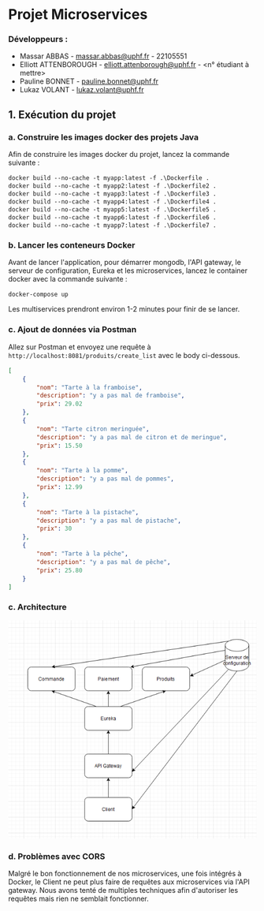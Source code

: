 # Projet Microservices

### Développeurs :

- Massar ABBAS - [massar.abbas@uphf.fr](mailto:massar.abbas@uphf.fr) - 22105551
- Elliott ATTENBOROUGH - [elliott.attenborough@uphf.fr](mailto:elliott.attenborough@uphf.fr) - <n° étudiant à mettre>
- Pauline BONNET - [pauline.bonnet@uphf.fr](mailto:pauline.bonnet@uphf.fr)
- Lukaz VOLANT - [lukaz.volant@uphf.fr](mailto:lukaz.volant@uphf.fr)

## 1. Exécution du projet

### a. Construire les images docker des projets Java

Afin de construire les images docker du projet, lancez la commande suivante :

````shell
docker build --no-cache -t myapp:latest -f .\Dockerfile .
docker build --no-cache -t myapp2:latest -f .\Dockerfile2 .
docker build --no-cache -t myapp3:latest -f .\Dockerfile3 .
docker build --no-cache -t myapp4:latest -f .\Dockerfile4 .
docker build --no-cache -t myapp5:latest -f .\Dockerfile5 .
docker build --no-cache -t myapp6:latest -f .\Dockerfile6 .
docker build --no-cache -t myapp7:latest -f .\Dockerfile7 .
````


### b. Lancer les conteneurs Docker

Avant de lancer l'application, pour démarrer mongodb, l'API gateway, le serveur de configuration, Eureka et les microservices, lancez le container docker avec la commande suivante :



```shell
docker-compose up
```
Les multiservices prendront environ 1-2 minutes pour finir de se lancer.

### c. Ajout de données via Postman

Allez sur Postman et envoyez une requête à ```http://localhost:8081/produits/create_list``` avec le body ci-dessous.

```json
[
    {
        "nom": "Tarte à la framboise",
        "description": "y a pas mal de framboise",
        "prix": 29.02
    },
    {
        "nom": "Tarte citron meringuée",
        "description": "y a pas mal de citron et de meringue",
        "prix": 15.50
    },
    {
        "nom": "Tarte à la pomme",
        "description": "y a pas mal de pommes",
        "prix": 12.99
    },
    {
        "nom": "Tarte à la pistache",
        "description": "y a pas mal de pistache",
        "prix": 30
    },
    {
        "nom": "Tarte à la pêche",
        "description": "y a pas mal de pêche",
        "prix": 25.80
    }
]
```

### c. Architecture

![](./architecture.png)
### d. Problèmes avec CORS

Malgré le bon fonctionnement de nos microservices, une fois intégrés à Docker, le Client ne peut plus faire de requêtes aux microservices via l'API gateway. Nous avons tenté de multiples techniques afin d'autoriser les requêtes mais rien ne semblait fonctionner.